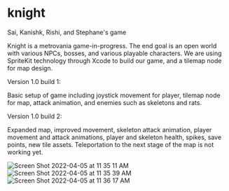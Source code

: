 # knight
Sai, Kanishk, Rishi, and Stephane's game

Knight is a metrovania game-in-progress. The end goal is an open world with various NPCs, bosses, and various playable characters. We are using SpriteKit technology through Xcode to build our game, and a tilemap node for map design. 

Version 1.0 build 1:

Basic setup of game including joystick movement for player, tilemap node for map, attack animation, and enemies such as skeletons and rats. 

Version 1.0 build 2: 

Expanded map, improved movement, skeleton attack animation, player movement and attack animations, player and skeleton health, spikes, save points, new tile assets. Teleportation to the next stage of the map is not working yet. 

![Screen Shot 2022-04-05 at 11 35 11 AM](https://user-images.githubusercontent.com/61213336/161853773-132725f0-2f98-401e-b915-3ae8f10d28da.png)
![Screen Shot 2022-04-05 at 11 35 39 AM](https://user-images.githubusercontent.com/61213336/161853784-e2761e66-ea9d-4fd0-bc70-896b1dc83185.png)
![Screen Shot 2022-04-05 at 11 36 17 AM](https://user-images.githubusercontent.com/61213336/161853790-7d11b840-d5ec-4bfc-a0a2-ec037e2ae36d.png)
